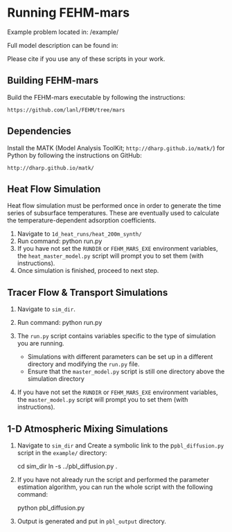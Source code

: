 Running FEHM-mars
=================

Example problem located in:
    <REPO>/example/

Full model description can be found in:
    <JGR Citation>

Please cite if you use any of these scripts in your work. 


Building FEHM-mars
------------------

Build the FEHM-mars executable by following the instructions:

    https://github.com/lanl/FEHM/tree/mars


Dependencies
------------

Install the MATK (Model Analysis ToolKit; ``http://dharp.github.io/matk/``) for Python by following the instructions on GitHub:

    http://dharp.github.io/matk/

    
Heat Flow Simulation
--------------------

Heat flow simulation must be performed once in order to generate the time
series of subsurface temperatures. These are eventually used to calculate the
temperature-dependent adsorption coefficients. 

1. Navigate to ``1d_heat_runs/heat_200m_synth/`` 
2. Run command:
    python run.py
3. If you have not set the ``RUNDIR`` or ``FEHM_MARS_EXE`` environment variables, the ``heat_master_model.py`` script will prompt you to set them (with instructions). 
4. Once simulation is finished, proceed to next step. 


Tracer Flow & Transport Simulations
-----------------------------------

1. Navigate to ``sim_dir``.
2. Run command:
    python run.py
3. The ``run.py`` script contains variables specific to the type of simulation you are running. 
    
    - Simulations with different parameters can be set up in a different directory and modifying the ``run.py`` file. 
    - Ensure that the ``master_model.py`` script is still one directory above the simulation directory 
4. If you have not set the ``RUNDIR`` or ``FEHM_MARS_EXE`` environment variables, the ``master_model.py`` script will prompt you to set them (with instructions). 


1-D Atmospheric Mixing Simulations
----------------------------------

1. Navigate to ``sim_dir`` and Create a symbolic link to the p``pbl_diffusion.py`` script in the ``example/`` directory:

    cd sim_dir
    ln -s ../pbl_diffusion.py .

2. If you have not already run the script and performed the parameter estimation algorithm, you can run the whole script with the following command:

    python pbl_diffusion.py

3. Output is generated and put in ``pbl_output`` directory.


